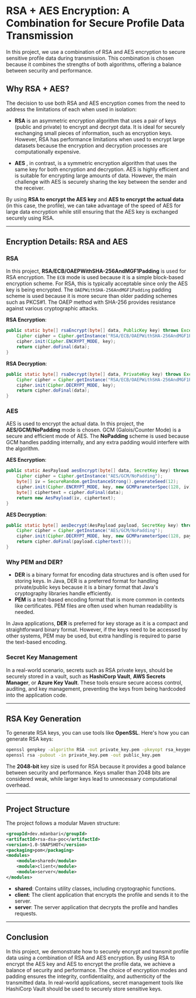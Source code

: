 
# RSA + AES Encryption: A Combination for Secure Profile Data Transmission

In this project, we use a combination of RSA and AES encryption to secure sensitive profile data during transmission. This combination is chosen because it combines the strengths of both algorithms, offering a balance between security and performance.

## Why RSA + AES?
The decision to use both RSA and AES encryption comes from the need to address the limitations of each when used in isolation:

- **RSA** is an asymmetric encryption algorithm that uses a pair of keys (public and private) to encrypt and decrypt data. It is ideal for securely exchanging small pieces of information, such as encryption keys. However, RSA has performance limitations when used to encrypt large datasets because the encryption and decryption processes are computationally expensive.

- **AES** , in contrast, is a symmetric encryption algorithm that uses the same key for both encryption and decryption. AES is highly efficient and is suitable for encrypting large amounts of data. However, the main challenge with AES is securely sharing the key between the sender and the receiver.

By using **RSA to encrypt the AES key** and **AES to encrypt the actual data** (in this case, the profile), we can take advantage of the speed of AES for large data encryption while still ensuring that the AES key is exchanged securely using RSA.

---

## Encryption Details: RSA and AES

### RSA
In this project, **RSA/ECB/OAEPWithSHA-256AndMGF1Padding** is used for RSA encryption. The `ECB` mode is used because it is a simple block-based encryption scheme. For RSA, this is typically acceptable since only the AES key is being encrypted. The `OAEPWithSHA-256AndMGF1Padding` padding scheme is used because it is more secure than older padding schemes such as PKCS#1. The OAEP method with SHA-256 provides resistance against various cryptographic attacks.

**RSA Encryption**:
```java
public static byte[] rsaEncrypt(byte[] data, PublicKey key) throws Exception {
    Cipher cipher = Cipher.getInstance("RSA/ECB/OAEPWithSHA-256AndMGF1Padding");
    cipher.init(Cipher.ENCRYPT_MODE, key);
    return cipher.doFinal(data);
}
```

**RSA Decryption**:
```java
public static byte[] rsaDecrypt(byte[] data, PrivateKey key) throws Exception {
    Cipher cipher = Cipher.getInstance("RSA/ECB/OAEPWithSHA-256AndMGF1Padding");
    cipher.init(Cipher.DECRYPT_MODE, key);
    return cipher.doFinal(data);
}
```

### AES
AES is used to encrypt the actual data. In this project, the **AES/GCM/NoPadding** mode is chosen. GCM (Galois/Counter Mode) is a secure and efficient mode of AES. The **NoPadding** scheme is used because GCM handles padding internally, and any extra padding would interfere with the algorithm.

**AES Encryption**:
```java
public static AesPayload aesEncrypt(byte[] data, SecretKey key) throws Exception {
    Cipher cipher = Cipher.getInstance("AES/GCM/NoPadding");
    byte[] iv = SecureRandom.getInstanceStrong().generateSeed(12);
    cipher.init(Cipher.ENCRYPT_MODE, key, new GCMParameterSpec(128, iv));
    byte[] ciphertext = cipher.doFinal(data);
    return new AesPayload(iv, ciphertext);
}
```

**AES Decryption**:
```java
public static byte[] aesDecrypt(AesPayload payload, SecretKey key) throws Exception {
    Cipher cipher = Cipher.getInstance("AES/GCM/NoPadding");
    cipher.init(Cipher.DECRYPT_MODE, key, new GCMParameterSpec(128, payload.iv()));
    return cipher.doFinal(payload.ciphertext());
}
```

### Why PEM and DER?
- **DER** is a binary format for encoding data structures and is often used for storing keys. In Java, DER is a preferred format for handling private/public keys because it is a binary format that Java's cryptography libraries handle efficiently.
- **PEM** is a text-based encoding format that is more common in contexts like certificates. PEM files are often used when human readability is needed.

In Java applications, **DER** is preferred for key storage as it is a compact and straightforward binary format. However, if the keys need to be accessed by other systems, PEM may be used, but extra handling is required to parse the text-based encoding.

### Secret Key Management
In a real-world scenario, secrets such as RSA private keys, should be securely stored in a vault, such as **HashiCorp Vault**, **AWS Secrets Manager**, or **Azure Key Vault**. These tools ensure secure access control, auditing, and key management, preventing the keys from being hardcoded into the application code.

---

## RSA Key Generation
To generate RSA keys, you can use tools like **OpenSSL**. Here's how you can generate RSA keys:

```bash
openssl genpkey -algorithm RSA -out private_key.pem -pkeyopt rsa_keygen_bits:2048
openssl rsa -pubout -in private_key.pem -out public_key.pem
```

The **2048-bit** key size is used for RSA because it provides a good balance between security and performance. Keys smaller than 2048 bits are considered weak, while larger keys lead to unnecessary computational overhead.

---

## Project Structure
The project follows a modular Maven structure:

```xml
<groupId>dev.mdanbari</groupId>
<artifactId>rsa-dsa-poc</artifactId>
<version>1.0-SNAPSHOT</version>
<packaging>pom</packaging>
<modules>
    <module>shared</module>
    <module>client</module>
    <module>server</module>
</modules>
```

- **shared**: Contains utility classes, including cryptographic functions.
- **client**: The client application that encrypts the profile and sends it to the server.
- **server**: The server application that decrypts the profile and handles requests.

---

## Conclusion
In this project, we demonstrate how to securely encrypt and transmit profile data using a combination of RSA and AES encryption. By using RSA to encrypt the AES key and AES to encrypt the profile data, we achieve a balance of security and performance. The choice of encryption modes and padding ensures the integrity, confidentiality, and authenticity of the transmitted data. In real-world applications, secret management tools like HashiCorp Vault should be used to securely store sensitive keys.

